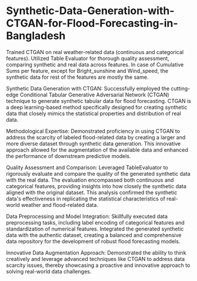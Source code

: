 # Synthetic-Data-Generation-with-CTGAN-for-Flood-Forecasting-in-Bangladesh
Trained CTGAN on real weather-related data (continuous and categorical features). Utilized Table Evaluator for thorough quality assessment, comparing synthetic and real data across features. In case of Cumulative Sums per feature, except for Bright_sunshine and Wind_speed, the synthetic data for rest of the features are mostly the same.

Synthetic Data Generation with CTGAN: Successfully employed the cutting-edge Conditional Tabular Generative Adversarial Network (CTGAN) technique to generate synthetic tabular data for flood forecasting. CTGAN is a deep learning-based method specifically designed for creating synthetic data that closely mimics the statistical properties and distribution of real data.

Methodological Expertise: Demonstrated proficiency in using CTGAN to address the scarcity of labeled flood-related data by creating a larger and more diverse dataset through synthetic data generation. This innovative approach allowed for the augmentation of the available data and enhanced the performance of downstream predictive models.

Quality Assessment and Comparison: Leveraged TableEvaluator to rigorously evaluate and compare the quality of the generated synthetic data with the real data. The evaluation encompassed both continuous and categorical features, providing insights into how closely the synthetic data aligned with the original dataset. This analysis confirmed the synthetic data's effectiveness in replicating the statistical characteristics of real-world weather and flood-related data.

Data Preprocessing and Model Integration: Skillfully executed data preprocessing tasks, including label encoding of categorical features and standardization of numerical features. Integrated the generated synthetic data with the authentic dataset, creating a balanced and comprehensive data repository for the development of robust flood forecasting models.

Innovative Data Augmentation Approach: Demonstrated the ability to think creatively and leverage advanced techniques like CTGAN to address data scarcity issues, thereby showcasing a proactive and innovative approach to solving real-world data challenges.
